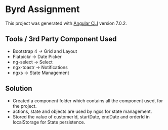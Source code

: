 # Byrd Assignment

This project was generated with [Angular CLI](https://github.com/angular/angular-cli) version 7.0.2.

## Tools / 3rd Party Component Used

* Bootstrap 4 -> Grid and Layout
* Flatpickr -> Date Picker
* ng-select -> Select
* ngx-toastr -> Notifications
* ngxs -> State Management

## Solution

- Created a component folder which contains all the component used, for the project.
- actions, state and objects are used by ngxs for state management.
- Stored the value of customerId, startDate, endDate and orderId in localStorage for State persistence.
